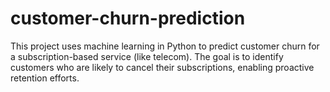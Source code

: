 # customer-churn-prediction
This project uses machine learning in Python to predict customer churn for a subscription-based service (like telecom). The goal is to identify customers who are likely to cancel their subscriptions, enabling proactive retention efforts.
